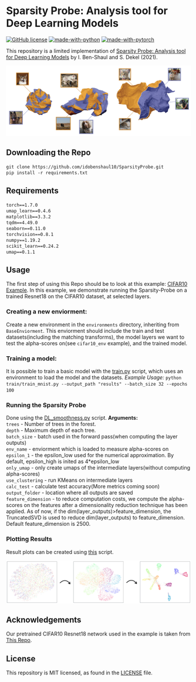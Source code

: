 

# Sparsity Probe: Analysis tool for Deep Learning Models

[![GitHub license](https://img.shields.io/github/license/idobenshaul10/SparsityProbe)](https://github.com/idobenshaul10/SparsityProbe/blob/main/LICENSE)
[![made-with-python](https://img.shields.io/badge/Made%20with-Python-1f425f.svg)](https://www.python.org/)
[![made-with-pytorch](https://img.shields.io/badge/Made%20with-Pytorch-1f425f.svg)](https://pytorch.org/)

This repository is a limited implementation of  [Sparsity Probe: Analysis tool for Deep Learning Models](https://arxiv.org/abs/2105.06849) by I. Ben-Shaul and S. Dekel (2021).

![Folded Ball Example](/Images/folding_ball.png)

## Downloading the Repo
```
git clone https://github.com/idobenshaul10/SparsityProbe.git
pip install -r requirements.txt
```

## Requirements
```
torch==1.7.0
umap_learn==0.4.6
matplotlib==3.3.2
tqdm==4.49.0
seaborn==0.11.0
torchvision==0.8.1
numpy==1.19.2
scikit_learn==0.24.2
umap==0.1.1
```

## Usage
The first step of using this Repo should be to look at this example: [CIFAR10 Example](https://github.com/idobenshaul10/SparsityProbe/blob/main/examples/Example%20CIFAR10.ipynb).
In this example, we demonstrate running the Sparsity-Probe on a trained Resnet18 on the CIFAR10 dataset, at selected layers. 

### Creating a new enviorment:
Create a new environment in the `environments` directory, inheriting from `BaseEnviorment`. This enviorment should include the train and test datasets(including the matching transforms), the model layers we want to test the alpha-scores on(see `cifar10_env` example), and the trained model.

### Training a model:
It is possible to train a basic model with the [train.py](https://github.com/idobenshaul10/SparsityProbe/blob/main/train/train.py) script, which uses an environment to load the model and the datasets. 
*Example Usage:*
`python train/train_mnist.py --output_path "results" --batch_size 32 --epochs 100`

### Running the Sparsity Probe
Done using the [DL_smoothness.py](https://github.com/idobenshaul10/SparsityProbe/blob/main/DL_Layer_Analysis/DL_smoothness.py) script. 
**Arguments:**<br />
`trees` - Number of trees in the forest.<br />
`depth` - Maximum depth of each tree.<br />
`batch_size` - batch used in the forward pass(when computing the layer outputs)<br />
`env_name` - enviorment which is loaded to measure alpha-scores on <br />
`epsilon_1` - the epsilon_low used for the numerical approximation. By default, epsilon_high is 
inited as 4*epsilon_low<br />
`only_umap` - only create umaps of the intermediate layers(without computing alpha-scores)<br />
`use_clustering` - run KMeans on intermediate layers<br />
`calc_test` - calculate test accuracy(More metrics coming soon)	<br />
`output_folder` - location where all outputs are saved<br />
`feature_dimension` - to reduce computation costs, we compute the alpha-scores on the features after a dimensionality reduction technique has been applied. As of now, if the dim(layer_outputs)>feature_dimension, the TruncatedSVD is used to 
reduce dim(layer_outputs) to feature_dimension. Default feature_dimension is 2500.<br />
### Plotting Results
Result plots can be created using [this](https://github.com/idobenshaul10/SparsityProbe/blob/main/DL_Layer_Analysis/plot_DL_json_results.py) script. 

![UMAP example](/Images/umap_cifar10.jpg)


## Acknowledgements
Our pretrained CIFAR10 Resnet18 network used in the example is taken from [This Repo](https://github.com/huyvnphan/PyTorch_CIFAR10). 

## License

This repository is MIT licensed, as found in the [LICENSE](LICENSE) file.
